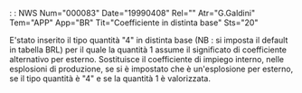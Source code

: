  :  : NWS Num="000083" Date="19990408" Rel="" Atr="G.Galdini" Tem="APP" App="BR" Tit="Coefficiente in distinta base" Sts="20"

E'stato inserito il tipo quantità "4" in distinta base (NB :  si imposta il default in tabella BRL) per il quale la quantità 1 assume il significato di coefficiente alternativo per esterno.
Sostituisce il coefficiente di impiego interno, nelle esplosioni di produzione, se si è impostato che è un'esplosione per esterno, se il tipo quantità è "4" e se la quantità 1 è valorizzata.


